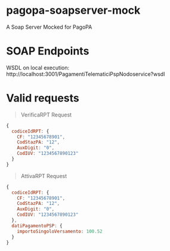 # pagopa-soapserver-mock
A Soap Server Mocked for PagoPA

# SOAP Endpoints
WSDL on local execution:
http://localhost:3001/PagamentiTelematiciPspNodoservice?wsdl

# Valid requests
>VerificaRPT Request
```javascript
{ 
  codiceIdRPT: {
    CF: "12345678901",
    CodStazPA: "12",
    AuxDigit: "0",
    CodIUV: "1234567890123"
  }
}
```

>AttivaRPT Request
```javascript
{ 
  codiceIdRPT: {
    CF: "12345678901",
    CodStazPA: "12",
    AuxDigit: "0",
    CodIUV: "1234567890123"
  },
  datiPagamentoPSP: {
    importoSingoloVersamento: 100.52
  }
}
```

